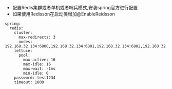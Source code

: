 - 配置Redis集群或者单机或者哨兵模式,安装spring官方进行配置
- 如果使用Redisson在启动类增加@EnableReidsson
```
spring:
  redis:
    cluster:
      max-redirects: 3
      nodes: 192.168.32.134:6800,192.168.32.134:6801,192.168.32.134:6802,192.168.32.134:6803,192.168.32.134:6804,192.168.32.134:6805
    lettuce:
      pool:
        max-active: 16
        max-idle: 16
        max-wait: -1ms
        min-idle: 0
    password: test1234
    timeout: 1000
```